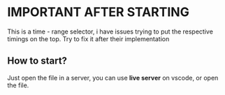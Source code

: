 # IMPORTANT AFTER STARTING

This is a time - range selector, i have issues trying to put the respective timings on the top. Try to fix it after their implementation

## How to start?

Just open the file in a server, you can use **live server** on vscode, or open the file.
